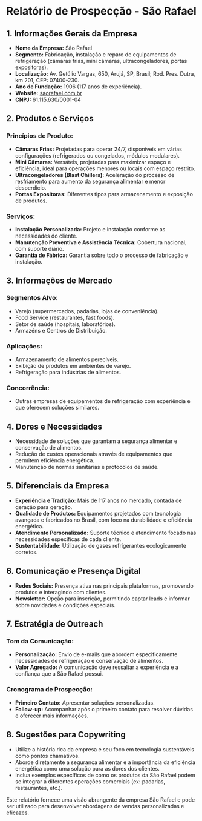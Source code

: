 # Relatório de Prospecção - São Rafael

## 1. Informações Gerais da Empresa
- **Nome da Empresa:** São Rafael
- **Segmento:** Fabricação, instalação e reparo de equipamentos de refrigeração (câmaras frias, mini câmaras, ultracongeladores, portas expositoras).
- **Localização:** Av. Getúlio Vargas, 650, Arujá, SP, Brasil; Rod. Pres. Dutra, km 201, CEP: 07400-230.
- **Ano de Fundação:** 1906 (117 anos de experiência).
- **Website:** [saorafael.com.br](http://www.saorafael.com.br)
- **CNPJ:** 61.115.630/0001-04

## 2. Produtos e Serviços
### Princípios de Produto:
- **Câmaras Frias:** Projetadas para operar 24/7, disponíveis em várias configurações (refrigerados ou congelados, módulos modulares).
- **Mini Câmaras:** Versáteis, projetadas para maximizar espaço e eficiência, ideal para operações menores ou locais com espaço restrito.
- **Ultracongeladores (Blast Chillers):** Aceleração do processo de resfriamento para aumento da segurança alimentar e menor desperdício.
- **Portas Expositoras:** Diferentes tipos para armazenamento e exposição de produtos.

### Serviços:
- **Instalação Personalizada:** Projeto e instalação conforme as necessidades do cliente.
- **Manutenção Preventiva e Assistência Técnica:** Cobertura nacional, com suporte diário.
- **Garantia de Fábrica:** Garantia sobre todo o processo de fabricação e instalação.

## 3. Informações de Mercado
### Segmentos Alvo:
- Varejo (supermercados, padarias, lojas de conveniência).
- Food Service (restaurantes, fast foods).
- Setor de saúde (hospitais, laboratórios).
- Armazéns e Centros de Distribuição.
  
### Aplicações:
- Armazenamento de alimentos perecíveis.
- Exibição de produtos em ambientes de varejo.
- Refrigeração para indústrias de alimentos.
  
### Concorrência:
- Outras empresas de equipamentos de refrigeração com experiência e que oferecem soluções similares.

## 4. Dores e Necessidades
- Necessidade de soluções que garantam a segurança alimentar e conservação de alimentos.
- Redução de custos operacionais através de equipamentos que permitem eficiência energética.
- Manutenção de normas sanitárias e protocolos de saúde.
  
## 5. Diferenciais da Empresa
- **Experiência e Tradição:** Mais de 117 anos no mercado, contada de geração para geração.
- **Qualidade de Produtos:** Equipamentos projetados com tecnologia avançada e fabricados no Brasil, com foco na durabilidade e eficiência energética.
- **Atendimento Personalizado:** Suporte técnico e atendimento focado nas necessidades específicas de cada cliente.
- **Sustentabilidade:** Utilização de gases refrigerantes ecologicamente corretos.

## 6. Comunicação e Presença Digital
- **Redes Sociais:** Presença ativa nas principais plataformas, promovendo produtos e interagindo com clientes.
- **Newsletter:** Opção para inscrição, permitindo captar leads e informar sobre novidades e condições especiais.
  
## 7. Estratégia de Outreach
### Tom da Comunicação:
- **Personalização:** Envio de e-mails que abordem especificamente necessidades de refrigeração e conservação de alimentos.
- **Valor Agregado:** A comunicação deve ressaltar a experiência e a confiança que a São Rafael possui.

### Cronograma de Prospecção:
- **Primeiro Contato:** Apresentar soluções personalizadas.
- **Follow-up:** Acompanhar após o primeiro contato para resolver dúvidas e oferecer mais informações.

## 8. Sugestões para Copywriting
- Utilize a história rica da empresa e seu foco em tecnologia sustentáveis como pontos chamativos.
- Aborde diretamente a segurança alimentar e a importância da eficiência energética como uma solução para as dores dos clientes.
- Inclua exemplos específicos de como os produtos da São Rafael podem se integrar a diferentes operações comerciais (ex: padarias, restaurantes, etc.).

Este relatório fornece uma visão abrangente da empresa São Rafael e pode ser utilizado para desenvolver abordagens de vendas personalizadas e eficazes.